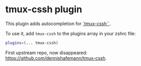 # tmux-cssh plugin

This plugin adds autocompletion for
[`tmux-cssh``](https://github.com/zinic/tmux-cssh/).

To use it, add `tmux-cssh` to the plugins array in your zshrc file:

```zsh
plugins=(... tmux-cssh)
```

First upstream repo, now disappeared:
https://github.com/dennishafemann/tmux-cssh.
